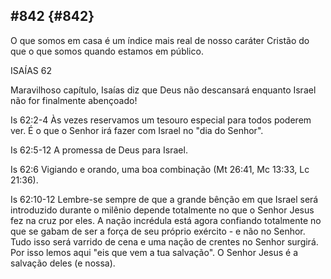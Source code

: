 ## #842 {#842}

O que somos em casa é um índice mais real de nosso caráter Cristão do que o que somos quando estamos em público.

ISAÍAS 62

Maravilhoso capítulo, Isaías diz que Deus não descansará enquanto Israel não for finalmente abençoado!

Is 62:2-4 Às vezes reservamos um tesouro especial para todos poderem ver. É o que o Senhor irá fazer com Israel no &quot;dia do Senhor&quot;.

Is 62:5-12 A promessa de Deus para Israel.

Is 62:6 Vigiando e orando, uma boa combinação (Mt 26:41, Mc 13:33, Lc 21:36).

Is 62:10-12 Lembre-se sempre de que a grande bênção em que Israel será introduzido durante o milênio depende totalmente no que o Senhor Jesus fez na cruz por eles. A nação incrédula está agora confiando totalmente no que se gabam de ser a força de seu próprio exército - e não no Senhor. Tudo isso será varrido de cena e uma nação de crentes no Senhor surgirá. Por isso lemos aqui &quot;eis que vem a tua salvação&quot;. O Senhor Jesus é a salvação deles (e nossa).